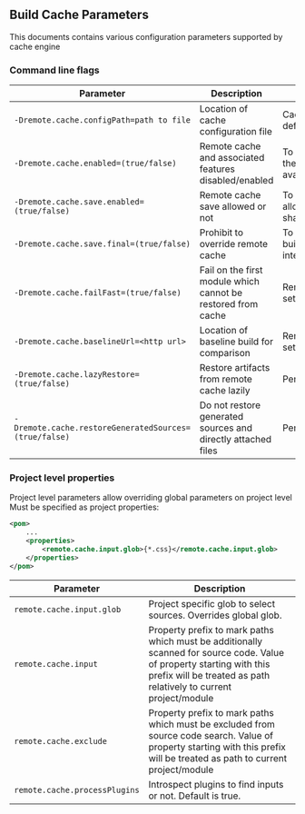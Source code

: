 <!---
 Licensed to the Apache Software Foundation (ASF) under one or more
 contributor license agreements.  See the NOTICE file distributed with
 this work for additional information regarding copyright ownership.
 The ASF licenses this file to You under the Apache License, Version 2.0
 (the "License"); you may not use this file except in compliance with
 the License.  You may obtain a copy of the License at

      http://www.apache.org/licenses/LICENSE-2.0

 Unless required by applicable law or agreed to in writing, software
 distributed under the License is distributed on an "AS IS" BASIS,
 WITHOUT WARRANTIES OR CONDITIONS OF ANY KIND, either express or implied.
 See the License for the specific language governing permissions and
 limitations under the License.
-->

## Build Cache Parameters

This documents contains various configuration parameters supported by cache engine

### Command line flags

| Parameter   | Description | Usage Scenario |
| ----------- | ----------- | ----------- |
| `-Dremote.cache.configPath=path to file`              | Location of cache configuration file                          | Cache config is not in default location |
| `-Dremote.cache.enabled=(true/false)`                 | Remote cache and associated features disabled/enabled         | To remove noise from logs then remote cache is not available |
| `-Dremote.cache.save.enabled=(true/false)`            | Remote cache save allowed or not                              | To designate nodes which allowed to push in remote shared cache |
| `-Dremote.cache.save.final=(true/false)`              | Prohibit to override remote cache                             | To ensure that reference build is not overridden by interim build |
| `-Dremote.cache.failFast=(true/false)`                | Fail on the first module which cannot be restored from cache  | Remote cache setup/tuning/troubleshooting |
| `-Dremote.cache.baselineUrl=<http url>`               | Location of baseline build for comparison                     | Remote cache setup/tuning/troubleshooting |
| `-Dremote.cache.lazyRestore=(true/false)`             | Restore artifacts from remote cache lazily                    | Performance optimization |
| `-Dremote.cache.restoreGeneratedSources=(true/false)` | Do not restore generated sources and directly attached files  | Performance optimization |

### Project level properties

Project level parameters allow overriding global parameters on project level Must be specified as project properties:

```xml
<pom>
    ...
    <properties>
        <remote.cache.input.glob>{*.css}</remote.cache.input.glob>
    </properties>
</pom>
```

| Parameter                     | Description |
| ----------------------------- | ----------- |
| `remote.cache.input.glob`     | Project specific glob to select sources. Overrides global glob. |
| `remote.cache.input`          | Property prefix to mark paths which must be additionally scanned for source code. Value of property starting with this prefix will be treated as path relatively to current project/module |
| `remote.cache.exclude`        | Property prefix to mark paths which must be excluded from source code search. Value of property starting with this prefix will be treated as path to current project/module  |
| `remote.cache.processPlugins` | Introspect plugins to find inputs or not. Default is true. |
